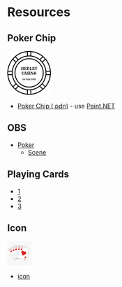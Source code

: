 # Resources

## Poker Chip

<!-- ![Poker Chip](PokerChip/pokerchip.png "Poker Chip") -->
<img src="PokerChip/pokerchip.png" alt="Poker Chip" width="100px" />

- [Poker Chip (.pdn)](PokerChip/pokerchip.pdn) - use [Paint.NET](https://www.getpaint.net/)

## OBS

- [Poker](OBS/README.md)
  - [Scene](OBS/Poker.json)

## Playing Cards

- [1](PlayingCards/README.md)
- [2](PlayingCards_2/README.md)
- [3](PlayingCards_3/README.md)

## Icon

![Royal Flush](icon/icon.png "Royal Flush")

- [icon](icon/README.md)
